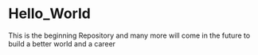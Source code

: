 # Hello_World
This is the beginning Repository and many more will come in the future to build a better world and a career
